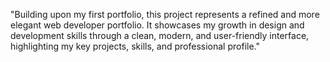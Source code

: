"Building upon my first portfolio, this project represents a refined and more elegant web developer portfolio. It showcases my growth in design and development skills through a clean, modern, and user-friendly interface, highlighting my key projects, skills, and professional profile."
